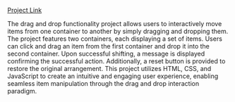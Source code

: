 [Project Link](https://draganddropsitedemo.netlify.app/)

The drag and drop functionality project allows users to interactively move items from one container to another by simply dragging and dropping them. The project features two containers, each displaying a set of items. Users can click and drag an item from the first container and drop it into the second container. Upon successful shifting, a message is displayed confirming the successful action. Additionally, a reset button is provided to restore the original arrangement. This project utilizes HTML, CSS, and JavaScript to create an intuitive and engaging user experience, enabling seamless item manipulation through the drag and drop interaction paradigm.